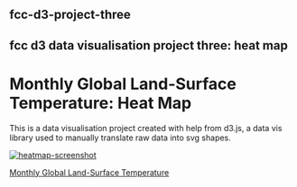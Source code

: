 ## fcc-d3-project-three

## fcc d3 data visualisation project three: heat map

# Monthly Global Land-Surface Temperature: Heat Map

This is a data visualisation project created with help from d3.js, a data vis library used to manually translate raw data into svg shapes.

[![heatmap-screenshot](https://user-images.githubusercontent.com/57681651/99085035-9e50aa80-25bf-11eb-98df-95f9745b2c97.JPG)](https://mike1234-pixel.github.io/fcc-d3-project-three/)

[Monthly Global Land-Surface Temperature](https://mike1234-pixel.github.io/fcc-d3-project-three/)
